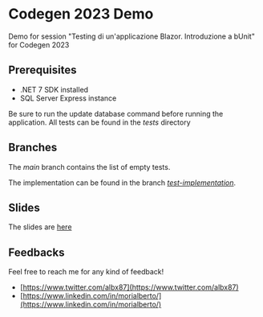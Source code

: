 # Codegen 2023 Demo

Demo for session "Testing di un'applicazione Blazor. Introduzione a bUnit" for Codegen 2023

## Prerequisites

- .NET 7 SDK installed
- SQL Server Express instance

Be sure to run the update database command before running the application.
All tests can be found in the *tests* directory

## Branches
The *main* branch contains the list of empty tests.

The implementation can be found in the branch [*test-implementation*](https://github.com/albx/codegen23-testing-blazor/tree/test-implementation).

## Slides
The slides are [here](slide/Codegen2023_bUnit.pdf)

## Feedbacks
Feel free to reach me for any kind of feedback!
- [https://www.twitter.com/albx87](https://www.twitter.com/albx87)
- [https://www.linkedin.com/in/morialberto/](https://www.linkedin.com/in/morialberto/)

